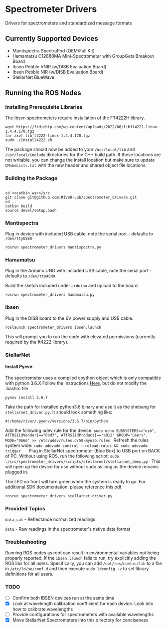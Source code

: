 # Spectrometer Drivers

Drivers for spectrometers and standardized message formats

## Currently Supported Devices

- Mantispectra SpectraPod (OEM/Full Kit)
- Hamamatsu C12880MA Mini-Spectrometer with GroupGets Breakout Board
- Ibsen Pebble VNIR (w/DISB Evaluation Board)
- Ibsen Pebble NIR (w/DISB Evaluation Board)
- StellarNet BlueWave

## Running the ROS Nodes

### Installing Prerequisite Libraries
The Ibsen spectrometers require installation of the FT4222H library.
```
wget https://ftdichip.com/wp-content/uploads/2022/06/libft4222-linux-1.4.4.170.tgz
tar zxvf libft4222-linux-1.4.4.170.tgz
sudo ./install4222.sh
```
The package should now be added to your `/usr/local/lib` and `/usr/local/include` directories for the C++ build path. If these locations are not writable, you can change the install location but make sure to update `CMakeLists.txt` with the new header and shared object file locations.

### Building the Package
```

cd <<catkin_ws>>/src
git clone git@github.com:RIVeR-Lab/spectrometer_drivers.git
cd ..
catkin build
source devel/setup.bash
```

### Mantispectra

Plug in device with included USB cable, note the serial port - defaults to `/dev/ttyUSB0`

`rosrun spectrometer_drivers mantispectra.py`


### Hamamatsu

Plug in the Arduino UNO with included USB cable, note the serial port - defaults to `/dev/ttyACM0`

Build the sketch included under `arduino` and upload to the board.

`rosrun spectrometer_drivers hamamatsu.py`

### Ibsen

Plug in the DISB board to the 6V power supply and USB cable. 

`roslaunch spectrometer_drivers ibsen.launch`

This will prompt you to run the code with elevated permissions (currently required by the ft4222 library).

### StellarNet
#### Install Pyevn
The spectrometer uses a compiled cpython object which is only compatible with python 3.6.X
Follow the instructions [Here](https://github.com/pyenv/pyenv), but do not modify the .bashrc file
```
pyenv install 3.6.7
```
Take the path for installed python3.6 binary and use it as the shebang for `stellarnet_driver.py`. It should look something like:
```
#!/home/river/.pyenv/versions/3.6.7/bin/python
```
Add the following udev rule for the device:
`sudo echo SUBSYSTEMS=="usb", ATTRS{idVendor}=="0bd7", ATTRS{idProduct}=="a012" GROUP="users", MODE="0666" >> /etc/udev/rules.d/50-myusb.rules `
Refresh the rules system wide:
`sudo udevadm control --reload-rules && sudo udevadm trigger   `
Plug in StellarNet spectrometer (Blue Box) to USB port on BACK of PC. Without using ROS, run the following script:
`sudo ./src/spectrometer_drivers/scripts/stellarnet/stellarnet_demo.py ` This will open up the device for use without sudo as long as the device remains plugged in.

The LED on front will turn green when the system is ready to go. For additional SDK documentation, please reference this [pdf](https://www.stellarnet.us/wp-content/uploads/stellarnet_driver3-Documentation_v1.1.pdf).

`rosrun spectrometer_drivers stellarnet_driver.py`
### Provided Topics

`data_cal` - Reflectance normalized readings

`data` - Raw readings in the spectrometer's native data format

### Troubleshooting

Running ROS nodes as root can result in environmental variables not being properly reported. If the `ibsen.launch` fails to run, try explicitly adding the ROS libs for all users. Specifically, you can add `/opt/ros/noetic/lib` to a file in `/etc/ld/so/conf.d` and then execute `sudo ldconfig -v` to set library definitions for all users.

### TODO

- [ ] Confirm both IBSEN devices run at the same time
- [X] Look at wavelength calibration coefficient for each device. Look into how to calibrate wavelengths
- [ ] Provide configurations for spectrometers with available wavelengths
- [X] Move StellarNet Spectrometers into this directory for conciseness